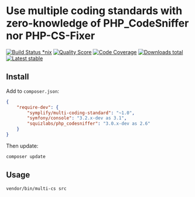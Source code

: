 # Use multiple coding standards with zero-knowledge of PHP_CodeSniffer nor PHP-CS-Fixer

[![Build Status *nix](https://img.shields.io/travis/Symplify/MultiCodingStandard.svg?style=flat-square)](https://travis-ci.org/Symplify/MultiCodingStandard)
[![Quality Score](https://img.shields.io/scrutinizer/g/Symplify/MultiCodingStandard.svg?style=flat-square)](https://scrutinizer-ci.com/g/Symplify/MultiCodingStandard)
[![Code Coverage](https://img.shields.io/scrutinizer/coverage/g/Symplify/MultiCodingStandard.svg?style=flat-square)](https://scrutinizer-ci.com/g/Symplify/MultiCodingStandard)
[![Downloads total](https://img.shields.io/packagist/dt/symplify/multi-coding-standard.svg?style=flat-square)](https://packagist.org/packages/symplify/multi-coding-standard)
[![Latest stable](https://img.shields.io/packagist/v/symplify/multi-coding-standard.svg?style=flat-square)](https://packagist.org/packages/symplify/multi-coding-standard)


## Install

Add to `composer.json`:

```json
{
    "require-dev": {
        "symplify/multi-coding-standard": "~1.0",
        "symfony/console": "3.2.x-dev as 3.1",
        "squizlabs/php_codesniffer": "3.0.x-dev as 2.6"
    }
}
```

Then update:

```sh
composer update
```

## Usage

```sh
vendor/bin/multi-cs src
```
